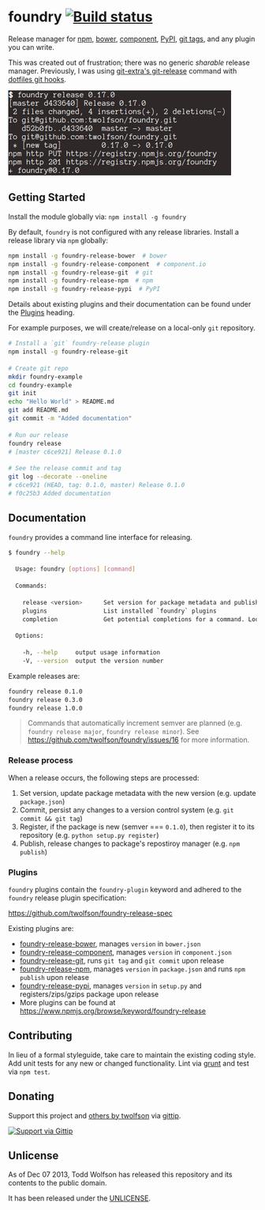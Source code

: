 # foundry [![Build status](https://travis-ci.org/twolfson/foundry.png?branch=master)](https://travis-ci.org/twolfson/foundry)

Release manager for [npm][], [bower][], [component][], [PyPI][], [git tags][], and any plugin you can write.

[npm]: http://npmjs.org/
[bower]: http://bower.io/
[component]: http://component.io/
[PyPI]: http://pypi.python.org/
[git tags]: http://git-scm.com/

This was created out of frustration; there was no generic *sharable* release manager. Previously, I was using [git-extra's git-release][] command with [dotfiles git hooks][].

[git-extra's git-release]: https://github.com/visionmedia/git-extras/blob/1.9.0/Readme.md#git-release
[dotfiles git hooks]: https://github.com/twolfson/dotfiles/tree/0.39.1/git-template-dir/hooks

![Example foundry-release](docs/foundry-release.png)

## Getting Started
Install the module globally via: `npm install -g foundry`

By default, `foundry` is not configured with any release libraries. Install a release library via `npm` globally:

```bash
npm install -g foundry-release-bower  # bower
npm install -g foundry-release-component  # component.io
npm install -g foundry-release-git  # git
npm install -g foundry-release-npm  # npm
npm install -g foundry-release-pypi  # PyPI
```

Details about existing plugins and their documentation can be found under the [Plugins](#plugins) heading.

For example purposes, we will create/release on a local-only `git` repository.

```bash
# Install a `git` foundry-release plugin
npm install -g foundry-release-git

# Create git repo
mkdir foundry-example
cd foundry-example
git init
echo "Hello World" > README.md
git add README.md
git commit -m "Added documentation"

# Run our release
foundry release
# [master c6ce921] Release 0.1.0

# See the release commit and tag
git log --decorate --oneline
# c6ce921 (HEAD, tag: 0.1.0, master) Release 0.1.0
# f0c25b3 Added documentation
```

## Documentation
`foundry` provides a command line interface for releasing.

```bash
$ foundry --help

  Usage: foundry [options] [command]

  Commands:

    release <version>      Set version for package metadata and publish to registries
    plugins                List installed `foundry` plugins
    completion             Get potential completions for a command. Looks for `COMP_CWORD`, `COMP_LINE`, `COMP_POINT`.

  Options:

    -h, --help     output usage information
    -V, --version  output the version number

```

Example releases are:

```bash
foundry release 0.1.0
foundry release 0.3.0
foundry release 1.0.0
```

> Commands that automatically increment semver are planned (e.g. `foundry release major`, `foundry release minor`). See https://github.com/twolfson/foundry/issues/16 for more information.

### Release process

When a release occurs, the following steps are processed:

1. Set version, update package metadata with the new version (e.g. update `package.json`)
2. Commit, persist any changes to a version control system (e.g. `git commit && git tag`)
3. Register, if the package is new (semver === `0.1.0`), then register it to its repository (e.g. `python setup.py register`)
4. Publish, release changes to package's repostiroy manager (e.g. `npm publish`)

### Plugins
`foundry` plugins contain the `foundry-plugin` keyword and adhered to the `foundry` release plugin specification:

https://github.com/twolfson/foundry-release-spec

Existing plugins are:

- [foundry-release-bower][], manages `version` in `bower.json`
- [foundry-release-component][], manages `version` in `component.json`
- [foundry-release-git][], runs `git tag` and `git commit` upon release
- [foundry-release-npm][], manages `version` in `package.json` and runs `npm publish` upon release
- [foundry-release-pypi][], manages `version` in `setup.py` and registers/zips/gzips package upon release
- More plugins can be found at https://www.npmjs.org/browse/keyword/foundry-release

[foundry-release-bower]: https://github.com/twolfson/foundry-release-bower
[foundry-release-component]: https://github.com/twolfson/foundry-release-component
[foundry-release-git]: https://github.com/twolfson/foundry-release-git
[foundry-release-npm]: https://github.com/twolfson/foundry-release-npm
[foundry-release-pypi]: https://github.com/twolfson/foundry-release-pypi

## Contributing
In lieu of a formal styleguide, take care to maintain the existing coding style. Add unit tests for any new or changed functionality. Lint via [grunt](https://github.com/gruntjs/grunt) and test via `npm test`.

## Donating
Support this project and [others by twolfson][gittip] via [gittip][].

[![Support via Gittip][gittip-badge]][gittip]

[gittip-badge]: https://rawgithub.com/twolfson/gittip-badge/master/dist/gittip.png
[gittip]: https://www.gittip.com/twolfson/

## Unlicense
As of Dec 07 2013, Todd Wolfson has released this repository and its contents to the public domain.

It has been released under the [UNLICENSE][].

[UNLICENSE]: UNLICENSE
